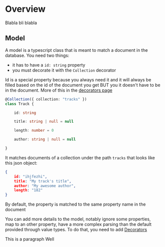 # Overview

Blabla bli blabla

## Model

A model is a typescript class that is meant to match a document in the database.
You need two things:
- it has to have a `id: string` property
- you must decorate it with the `Collection` decorator

Id is a special property because you always need it and it will always be filled based on the id of the document you get BUT you it doesn't have to be in the document. More of this in the [decorators page](/doc/decorators)

```ts
@Collection({ collection: "tracks" })
class Track {

    id: string

    title: string | null = null

    length: number = 0

    author: string | null = null

}
```

It matches documents of a collection under the path `tracks` that looks like this json object:
```json
{
    id: "ihjfezhi",
    title: "My track's title",
    author: "My awesome author",
    length: "182"
}
```

By default, the property is matched to the same property name in the document

You can add more details to the model, notably ignore some properties, map to an other property, have a more complex parsing than the default provided through value types.
To do that, you need to add [Decorators](/doc/decorators)

This is a paragraph
Well